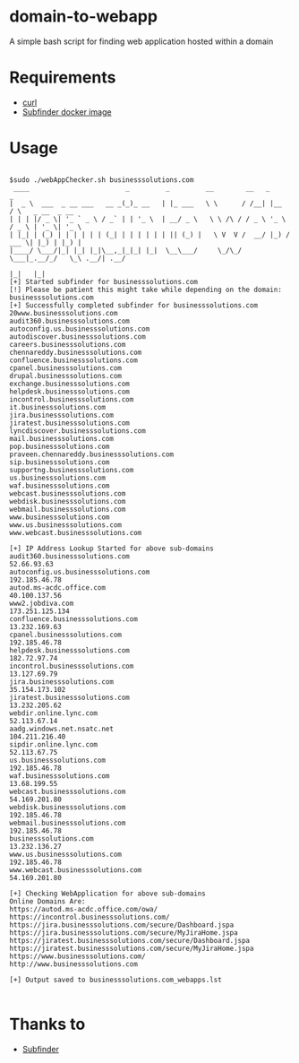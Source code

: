 # domain-to-webapp
A simple bash script for finding web application hosted within a domain

<h1>Requirements</h1>
<ul>
  <li><a href="https://github.com/curl/curl">curl</a></li>
  <li><a href="https://github.com/subfinder/subfinder#running-in-a-docker-container">Subfinder docker image</a></li>
</ul>

<h1>Usage</h1>

<pre>
<code>
$sudo ./webAppChecker.sh businesssolutions.com
 ____                        _         _         __        __   _       _                
|  _ \  ___  _ __ ___   __ _(_)_ __   | |_ ___   \ \      / /__| |__   / \   _ __  _ __  
| | | |/ _ \| '_ ` _ \ / _` | | '_ \  | __/ _ \   \ \ /\ / / _ \ '_ \ / _ \ | '_ \| '_ \ 
| |_| | (_) | | | | | | (_| | | | | | | || (_) |   \ V  V /  __/ |_) / ___ \| |_) | |_) |
|____/ \___/|_| |_| |_|\__,_|_|_| |_|  \__\___/     \_/\_/ \___|_.__/_/   \_\ .__/| .__/ 
                                                                            |_|   |_|    
[+] Started subfinder for businesssolutions.com 
[!] Please be patient this might take while depending on the domain: businesssolutions.com 
[+] Successfully completed subfinder for businesssolutions.com
20www.businesssolutions.com
audit360.businesssolutions.com
autoconfig.us.businesssolutions.com
autodiscover.businesssolutions.com
careers.businesssolutions.com
chennareddy.businesssolutions.com
confluence.businesssolutions.com
cpanel.businesssolutions.com
drupal.businesssolutions.com
exchange.businesssolutions.com
helpdesk.businesssolutions.com
incontrol.businesssolutions.com
it.businesssolutions.com
jira.businesssolutions.com
jiratest.businesssolutions.com
lyncdiscover.businesssolutions.com
mail.businesssolutions.com
pop.businesssolutions.com
praveen.chennareddy.businesssolutions.com
sip.businesssolutions.com
supportng.businesssolutions.com
us.businesssolutions.com
waf.businesssolutions.com
webcast.businesssolutions.com
webdisk.businesssolutions.com
webmail.businesssolutions.com
www.businesssolutions.com
www.us.businesssolutions.com
www.webcast.businesssolutions.com

[+] IP Address Lookup Started for above sub-domains 
audit360.businesssolutions.com                                52.66.93.63                                                 
autoconfig.us.businesssolutions.com                           192.185.46.78                                               
autod.ms-acdc.office.com                                    40.100.137.56                                               
www2.jobdiva.com                                            173.251.125.134                                             
confluence.businesssolutions.com                              13.232.169.63                                               
cpanel.businesssolutions.com                                  192.185.46.78                                               
helpdesk.businesssolutions.com                                182.72.97.74                                                
incontrol.businesssolutions.com                               13.127.69.79                                                
jira.businesssolutions.com                                    35.154.173.102                                              
jiratest.businesssolutions.com                                13.232.205.62                                               
webdir.online.lync.com                                      52.113.67.14                                                
aadg.windows.net.nsatc.net                                  104.211.216.40                                              
sipdir.online.lync.com                                      52.113.67.75                                                
us.businesssolutions.com                                      192.185.46.78                                               
waf.businesssolutions.com                                     13.68.199.55                                                
webcast.businesssolutions.com                                 54.169.201.80                                               
webdisk.businesssolutions.com                                 192.185.46.78                                               
webmail.businesssolutions.com                                 192.185.46.78                                               
businesssolutions.com                                         13.232.136.27                                               
www.us.businesssolutions.com                                  192.185.46.78                                               
www.webcast.businesssolutions.com                             54.169.201.80                                               

[+] Checking WebApplication for above sub-domains 
Online Domains Are:
https://autod.ms-acdc.office.com/owa/
https://incontrol.businesssolutions.com/
https://jira.businesssolutions.com/secure/Dashboard.jspa
https://jira.businesssolutions.com/secure/MyJiraHome.jspa
https://jiratest.businesssolutions.com/secure/Dashboard.jspa
https://jiratest.businesssolutions.com/secure/MyJiraHome.jspa
https://www.businesssolutions.com/
http://www.businesssolutions.com

[+] Output saved to businesssolutions.com_webapps.lst
</code>
</pre>

<h1>Thanks to</h1>
<ul>
  <li><a href="https://github.com/subfinder/subfinder">Subfinder</h1></li>
</ul>
